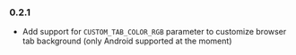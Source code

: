 ### 0.2.1
* Add support for `CUSTOM_TAB_COLOR_RGB` parameter to customize browser tab background (only Android supported at the moment)
